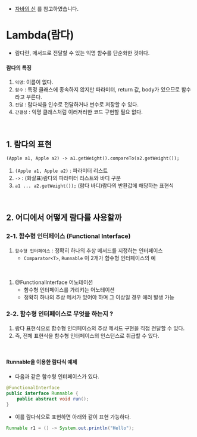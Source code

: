 
- [자바의 신](http://www.yes24.com/Product/Goods/77125987) 를 참고하였습니다.
 
# Lambda(람다)
- 람다란, 메서드로 전달할 수 있는 익명 함수를 단순화한 것이다.

#### 람다의 특징
1. `익명`: 이름이 없다.
2. `함수` : 특정 클래스에 종속하지 않지만 파라미터, return 값, body가 있으므로 함수라고 부른다.
3. `전달` : 람다식을 인수로 전달하거나 변수로 저장할 수 있다.
4. `간결성` : 익명 클래스처럼 이러저러한 코드 구현할 필요 없다.

<br />

## 1. 람다의 표현
```markdown
(Apple a1, Apple a2) -> a1.getWeight().compareTo(a2.getWeight());
```
1. `(Apple a1, Apple a2)` : 파라미터 리스트
2. `->` : (화살표)람다의 파라미터 리스트와 바디 구분
3. `a1 ... a2.getWeight());`  (람다 바디)람다의 반환값에 해당하는 표현식

<br />

## 2. 어디에서 어떻게 람다를 사용할까

### 2-1. 함수형 인터페이스 (Functional Interface)
1. `함수형 인터페이스` : 정확히 하나의 추상 메서드를 지정하는 인터페이스
   - `Comparator<T>`, `Runnable` 이 2개가 함수형 인터페이스의 예

<br />

1. @FunctionalInterface 어노테이션
   - 함수형 인터페이스를 가리키는 어노테이션
   - 정확히 하나의 추상 메서가 있어야 하며 그 이상일 경우 에러 발생 가능

### 2-2. 함수형 인터페이스로 무엇을 하는지 ?
1. 람다 표현식으로 함수형 인터페이스의 추상 메서드 구현을 직접 전달할 수 있다.
2. 즉, 전체 표현식을 함수형 인터페이스의 인스턴스로 취급할 수 있다.

<br />

#### Runnable을 이용한 람다식 예제
- 다음과 같은 함수형 인터페이스가 있다.
```java
@FunctionalInterface
public interface Runnable {
    public abstract void run();
}
```

- 이를 람다식으로 표현하면 아래와 같이 표현 가능하다.
```java
Runnable r1 = () -> System.out.println("Hello");
```
<br />





